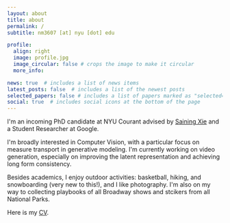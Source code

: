 ```yaml
---
layout: about
title: about
permalink: /
subtitle: nm3607 [at] nyu [dot] edu

profile:
  align: right
  image: profile.jpg
  image_circular: false # crops the image to make it circular
  more_info: 

news: true  # includes a list of news items
latest_posts: false  # includes a list of the newest posts
selected_papers: false # includes a list of papers marked as "selected={true}"
social: true  # includes social icons at the bottom of the page
---
```


I'm an incoming PhD candidate at NYU Courant advised by [Saining Xie](https://www.sainingxie.com/) and a Student Researcher at Google. 

I'm broadly interested in Computer Vision, with a particular focus on measure transport in generative modeling. I'm currently working on video generation, especially on improving the latent representation and achieving long form consistency.

Besides academics, I enjoy outdoor activities: basketball, hiking, and snowboarding (very new to this!), and I like photography. I'm also on my way to collecting playbooks of all Broadway shows and stcikers from all National Parks.

Here is my [CV](assets/pdf/CV.pdf).

<!-- Write your biography here. Tell the world about yourself. Link to your favorite [subreddit](http://reddit.com). You can put a picture in, too. The code is already in, just name your picture `prof_pic.jpg` and put it in the `img/` folder.

Put your address / P.O. box / other info right below your picture. You can also disable any of these elements by editing `profile` property of the YAML header of your `_pages/about.md`. Edit `_bibliography/papers.bib` and Jekyll will render your [publications page](/al-folio/publications/) automatically.

Link to your social media connections, too. This theme is set up to use [Font Awesome icons](https://fontawesome.com/) and [Academicons](https://jpswalsh.github.io/academicons/), like the ones below. Add your Facebook, Twitter, LinkedIn, Google Scholar, or just disable all of them. -->